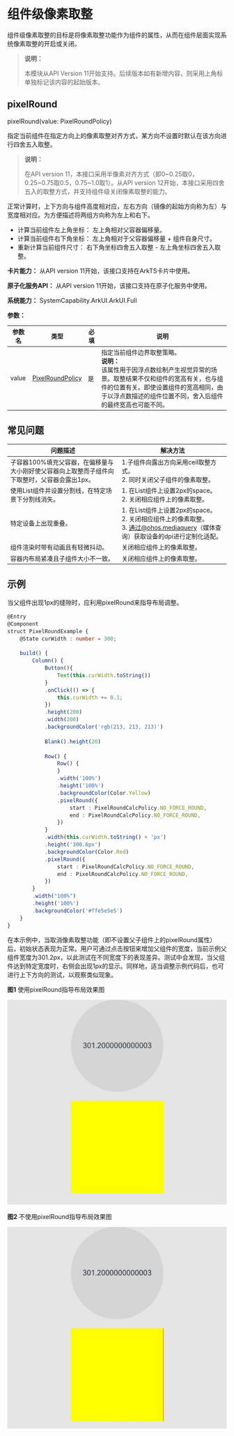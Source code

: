 # 组件级像素取整

组件级像素取整的目标是将像素取整功能作为组件的属性，从而在组件层面实现系统像素取整的开启或关闭。

>  **说明：**
>
>  本模块从API Version 11开始支持。后续版本如有新增内容，则采用上角标单独标记该内容的起始版本。

## pixelRound

pixelRound(value: PixelRoundPolicy)

指定当前组件在指定方向上的像素取整对齐方式，某方向不设置时默认在该方向进行四舍五入取整。

> **说明：**
> 
> 在API version 11，本接口采用半像素对齐方式（即0\~0.25取0，0.25\~0.75取0.5，0.75\~1.0取1）。从API version 12开始，本接口采用四舍五入的取整方式，并支持组件级关闭像素取整的能力。

正常计算时，上下方向与组件高度相对应，左右方向（镜像的起始方向称为左）与宽度相对应。为方便描述将两组方向称为左上和右下。

- 计算当前组件左上角坐标： 左上角相对父容器偏移量。
- 计算当前组件右下角坐标： 左上角相对于父容器偏移量 + 组件自身尺寸。
- 重新计算当前组件尺寸： 右下角坐标四舍五入取整 - 左上角坐标四舍五入取整。

**卡片能力：** 从API version 11开始，该接口支持在ArkTS卡片中使用。

**原子化服务API：** 从API version 11开始，该接口支持在原子化服务中使用。

**系统能力：** SystemCapability.ArkUI.ArkUI.Full

**参数：**

| 参数名 | 类型   | 必填 | 说明                                                         |
| ------ | ------ | ---- | ------------------------------------------------------------ |
| value | [PixelRoundPolicy](ts-types.md#pixelroundpolicy11) | 是 | 指定当前组件边界取整策略。<br/>**说明：**<br/>该属性用于因浮点数绘制产生视觉异常的场景。取整结果不仅和组件的宽高有关，也与组件的位置有关。即使设置组件的宽高相同，由于以浮点数描述的组件位置不同，舍入后组件的最终宽高也可能不同。|

## 常见问题

| 问题描述                                                     | 解决方法                                                     |
| ------------------------------------------------------------ | ------------------------------------------------------------ |
| 子容器100%填充父容器，在偏移量与大小刚好使父容器向上取整而子组件向下取整时，父容器会露出1px。 | 1.子组件向露出方向采用ceil取整方式。<br>2. 同时关闭父子组件的像素取整。 |
| 使用List组件并设置分割线，在特定场景下分割线消失。           | 1. 在List组件上设置2px的space。<br/>2. 关闭相应组件上的像素取整。 |
| 特定设备上出现重叠。                                         | 1. 在List组件上设置2px的space。<br>2. 关闭相应组件上的像素取整。<br>3. 通过@ohos.mediaquery（媒体查询）获取设备的dpi进行定制化适配。 |
| 组件渲染时带有动画且有轻微抖动。                             | 关闭相应组件上的像素取整。                                   |
| 容器内布局紧凑且子组件大小不一致。                           | 关闭相应组件上的像素取整。                                   |

## 示例

当父组件出现1px的缝隙时，应利用pixelRound来指导布局调整。

```ts
@Entry
@Component
struct PixelRoundExample {
    @State curWidth : number = 300;

    build() {
        Column() {
            Button(){
                Text(this.curWidth.toString())
            }
            .onClick(() => {
                this.curWidth += 0.1;
            })
            .height(200)
            .width(200)
            .backgroundColor('rgb(213, 213, 213)')

            Blank().height(20)

            Row() {
                Row() {
                }
                .width('100%')
                .height('100%')
                .backgroundColor(Color.Yellow)
                .pixelRound({
                    start : PixelRoundCalcPolicy.NO_FORCE_ROUND,
                    end : PixelRoundCalcPolicy.NO_FORCE_ROUND,
                })
            }
            .width(this.curWidth.toString() + 'px')
            .height('300.6px')
            .backgroundColor(Color.Red)
            .pixelRound({
                start : PixelRoundCalcPolicy.NO_FORCE_ROUND,
                end : PixelRoundCalcPolicy.NO_FORCE_ROUND,
            })
        }
        .width("100%")
        .height('100%')
        .backgroundColor('#ffe5e5e5')
    }
}
```

在本示例中，当取消像素取整功能（即不设置父子组件上的pixelRound属性）后，初始状态表现为正常。用户可通过点击按钮来增加父组件的宽度，当前示例父组件宽度为301.2px，以此测试在不同宽度下的表现差异。测试中会发现，当父组件达到特定宽度时，右侧会出现1px的显示。同样地，适当调整示例代码后，也可进行上下方向的测试，以观察类似现象。

**图1** 使用pixelRound指导布局效果图

![zh-cn_image_pixel_round_enable.png](figures/zh-cn_image_pixel_round_enable.png)

**图2** 不使用pixelRound指导布局效果图

![zh-cn_image_pixel_round_disable.png](figures/zh-cn_image_pixel_round_disable.png)
